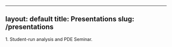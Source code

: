 ---
layout: default
title: Presentations
slug: /presentations
--




<p>1. Student-run analysis and PDE Seminar.  

	
</p>


<br />
